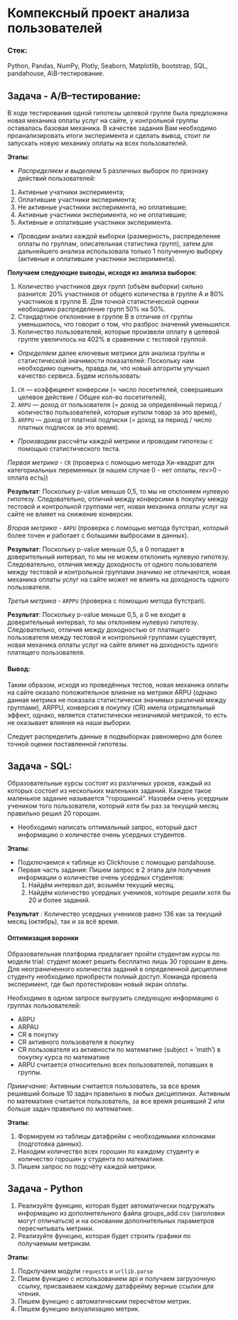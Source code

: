 # Компексный проект анализа пользователей

### Стек:
Python, Pandas, NumPy, Plotly, Seaborn, Matplotlib, bootstrap, SQL, pandahouse, A\B-тестирование.

## Задача - A/B–тестирование:
В ходе тестирования одной гипотезы целевой группе была предложена новая механика оплаты услуг на сайте, у контрольной группы оставалась базовая механика. В качестве задания Вам необходимо проанализировать итоги эксперимента и сделать вывод, стоит ли запускать новую механику оплаты на всех пользователей.

**Этапы**:
- *Распределяем и выделяем* 5 различных выборок по признаку действий пользователей:
1. Активные учатники эксперимента;
2. Оплатившие участники эксперимента;
3. Не активные участники эксперимента, но оплатившие;
4. Активные участники эксперимента, но не оплатившие;
5. Активные и оплатившие участники эксперимента.

- *Проводим* анализ каждой выборки (размерность, распределение оплаты по группам, описательная статистика групп), затем для дальнейшего анализа использовала только 1 полученную выборку (активные и оплатившие участники эксперимента).
  
**Получаем следующие выводы, исходя из анализа выборок**:
1. Количество участников двух групп (объём выборки) сильно разнится: 20% участников от общего количества в группе А и 80% участников в группе В. Для точной статистической оценки необходимо распределение групп 50% на 50%.
2. Стандартное отклонение в группе В в отличие от группы уменьшилось, что говорит о том, что разброс значений уменьшился.
3. Количество пользователей, которые произвели оплату в целевой группе увеличлось на 402% в сравнении с тестовой группой.


- *Определяем* далее ключевые метрики для анализа группы и статистической значимости показателей:
Поскольку нам необходимо оценить, правда ли, что новый алгоритм улучшил качество сервиса. Будем использовать:

1. `CR` — коэффициент конверсии (= число посетителей, совершивших целевое действие / Общее кол-во посетителей),
2. `ARPU` — доход от пользователя (= доход за определённый период / количество пользователей, которые купили товар за это время),
3. `ARPPU` — доход от платной подписки (= доход за период / число платных подписок за это время).

- *Производим* рассчёты каждой метрики и *проводим* гипотезы с помощью статистического теста.


*Первая метрика* - `CR` (проверка с помощью метода Хи-квадрат для категориальных переменных (в нашем случае 0 - нет оплаты, rev>0 - оплата есть))

**Результат**: Поскольку p-value меньше 0,5, то мы не отклоняем нулевую гипотезу. Следовательно, отличий между конверсими в покупку между тестовой и контрольной группами нет, новая механика оплаты услуг на сайте не влияет на снижение конверсии.

*Вторая метрика* - `ARPU` (проверка с помощью метода бутстрап, который более точен и работает с большими выбросами в данных).

**Результат**: Поскольку p-value меньше 0,5, а 0 попадает в доверительный интервал, то мы не можем отклонить нулевую гипотезу. Следовательно, отличия между доходность от одного пользователя между тестовой и контрольной группами значимо не отличаются, новая механика оплаты услуг на сайте может не влиять на доходность одного пользователя.

*Третья метрика* - `ARPPU` (проверка с помощью метода бутстрап).

**Результат**: Поскольку p-value меньше 0,5, а 0 не входит в доверительный интервал, то мы отклоняем нулевую гипотезу. Следовательно, отличия между доходностью от платящего пользователя между тестовой и контрольной группами существует, новая механика оплаты услуг на сайте влияет на доходность одного платящего пользователя.

#### Вывод:
Таким образом, исходя из проведённых тестов, новая механика оплаты на сайте оказало положительное влияние на метрики ARPU (однако данная метрика не показала статистически значимых различий между группами), ARPPU, конверсия в покупку (CR) имела отрицательный эффект, однако, является статистически незначимой метрикой, то есть не оказывает влияния на наши выборки.

Следует распределить данные в подвыборках равномерно для более точной оценки поставленной гипотезы.


## Задача - SQL: 
Образовательные курсы состоят из различных уроков, каждый из которых состоит из нескольких маленьких заданий. Каждое такое маленькое задание называется "горошиной".
Назовём очень усердным учеником того пользователя, который хотя бы раз за текущий месяц правильно решил 20 горошин.

- Необходимо написать оптимальный запрос, который даст информацию о количестве очень усердных студентов.

**Этапы**:
- Подключаемся к таблице из Clickhouse с помощью pandahouse.
- Первая часть задания: Пишем запрос в 2 этапа для получения информации о количестве очень усердных студентов:
  1. Найдём интервал дат, возьмём текущий месяц.
  2. Найдём количество усердных учеников, котоыре решили хотя бы 20 и более заданий.

**Результат** : Количество усердных учеников равно 136 как за текущий месяц (октябрь), так и за всё время.

#### Оптимизация воронки
Образовательная платформа предлагает пройти студентам курсы по модели trial: студент может решить бесплатно лишь 30 горошин в день. Для неограниченного количества заданий в определенной дисциплине студенту необходимо приобрести полный доступ. Команда провела эксперимент, где был протестирован новый экран оплаты.

Необходимо в одном запросе выгрузить следующую информацию о группах пользователей:

- ARPU 
- ARPAU 
- CR в покупку 
- СR активного пользователя в покупку 
- CR пользователя из активности по математике (subject = ’math’) в покупку курса по математике
- ARPU считается относительно всех пользователей, попавших в группы.

*Примечание*: Активным считается пользователь, за все время решивший больше 10 задач правильно в любых дисциплинах.
Активным по математике считается пользователь, за все время решивший 2 или больше задач правильно по математике.

**Этапы**:
1. Формируем из таблицы датафрейм с необходимыми колонками (подготовка данных).
2. Находим количество всех горошин по каждому студенту и количество горошин у студента по математике.
3. Пишем запрос по подсчёту каждой метрики.

## Задача - Python

1. Реализуйте функцию, которая будет автоматически подгружать информацию из дополнительного файла groups_add.csv (заголовки могут отличаться) и на основании дополнительных параметров пересчитывать метрики.
2. Реализуйте функцию, которая будет строить графики по получаемым метрикам.

**Этапы**:
1. Подклучаем модули `requests` и `urllib.parse`
2. Пишем функцию с использованием api и получаем загрузочную ссылку, присваиваем каждому датафрейму верные ссылки для чтения.
3. Пишем функцию с автоматическим пересчётом метрик.
4. Пишем функцию визуализацию метрик.

